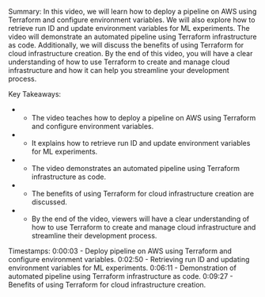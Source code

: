 Summary:
In this video, we will learn how to deploy a pipeline on AWS using Terraform and configure environment variables. We will also explore how to retrieve run ID and update environment variables for ML experiments. The video will demonstrate an automated pipeline using Terraform infrastructure as code. Additionally, we will discuss the benefits of using Terraform for cloud infrastructure creation. By the end of this video, you will have a clear understanding of how to use Terraform to create and manage cloud infrastructure and how it can help you streamline your development process.

Key Takeaways:
- - The video teaches how to deploy a pipeline on AWS using Terraform and configure environment variables.
- - It explains how to retrieve run ID and update environment variables for ML experiments.
- - The video demonstrates an automated pipeline using Terraform infrastructure as code.
- - The benefits of using Terraform for cloud infrastructure creation are discussed.
- - By the end of the video, viewers will have a clear understanding of how to use Terraform to create and manage cloud infrastructure and streamline their development process.

Timestamps:
0:00:03 - Deploy pipeline on AWS using Terraform and configure environment variables.
0:02:50 - Retrieving run ID and updating environment variables for ML experiments.
0:06:11 - Demonstration of automated pipeline using Terraform infrastructure as code.
0:09:27 - Benefits of using Terraform for cloud infrastructure creation.